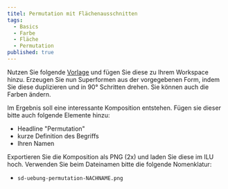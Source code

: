 ```yaml
---
titel: Permutation mit Flächenausschnitten
tags: 
  - Basics
  - Farbe
  - Fläche
  - Permutation
published: true
---
```


Nutzen Sie folgende [Vorlage](https://www.figma.com/file/V8ope0PndPX856ElbNXcvc/Permuation?type=design&node-id=0%3A1&mode=design&t=EArinekxrXLpiiPl-1) und fügen Sie diese zu Ihrem Workspace hinzu. Erzeugen Sie nun Superformen aus der vorgegebenen Form, indem Sie diese duplizieren und in 90° Schritten drehen. Sie können auch die Farben ändern.

Im Ergebnis soll eine interessante Komposition entstehen. Fügen sie dieser bitte auch folgende Elemente hinzu:
- Headline  "Permutation"
- kurze Definition des Begriffs
- Ihren Namen

Exportieren Sie die Komposition als PNG (2x) und laden Sie diese im ILU hoch. Verwenden Sie beim Dateinamen bitte die folgende Nomenklatur:

- ```sd-uebung-permutation-NACHNAME.png```

